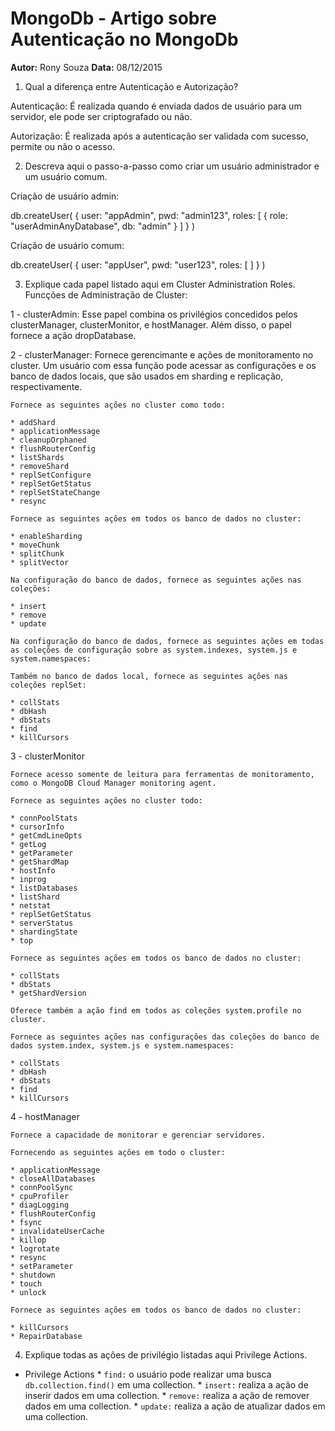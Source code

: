 # MongoDb - Artigo sobre Autenticação no MongoDb
**Autor:** Rony Souza
**Data:** 08/12/2015

1. Qual a diferença entre Autenticação e Autorização?
  
  Autenticação:
    É realizada quando é enviada dados de usuário para um servidor, ele pode ser criptografado ou não.

  Autorização:
    É realizada após a autenticação ser validada com sucesso, permite ou não o acesso.


2. Descreva aqui o passo-a-passo como criar um usuário administrador e um usuário comum.
  
Criação de usuário admin:

db.createUser(
  {
    user: "appAdmin",
    pwd: "admin123",
    roles: [ { role: "userAdminAnyDatabase", db: "admin" } ]
  }
)

Criação de usuário comum:

db.createUser(
   {
     user: "appUser",
     pwd: "user123",
     roles: [ ]
   }
)

3. Explique cada papel listado aqui em Cluster Administration Roles.
Funcções de Administração de Cluster:

1 - clusterAdmin:
	Esse papel combina os privilégios concedidos pelos clusterManager, clusterMonitor, e hostManager. Além disso, o papel fornece a ação dropDatabase.

2 - clusterManager:
	Fornece gerencimante e ações de monitoramento no cluster. Um usuário com essa função pode acessar as configurações e os banco de dados locais, que são usados em sharding e replicação, respectivamente. 

	Fornece as seguintes ações no cluster como todo:

	* addShard            
	* applicationMessage  
	* cleanupOrphaned     
	* flushRouterConfig   
	* listShards          
	* removeShard         
	* replSetConfigure    
	* replSetGetStatus    
	* replSetStateChange  
	* resync              

	Fornece as seguintes ações em todos os banco de dados no cluster:

	* enableSharding 
	* moveChunk      
	* splitChunk     
	* splitVector    

	Na configuração do banco de dados, fornece as seguintes ações nas coleções:

	* insert 
	* remove 
	* update 

	Na configuração do banco de dados, fornece as seguintes ações em todas as coleções de configuração sobre as system.indexes, system.js e system.namespaces:

	Também no banco de dados local, fornece as seguintes ações nas coleções replSet:

	* collStats   
	* dbHash      
	* dbStats     
	* find        
	* killCursors 

3 - clusterMonitor

	Fornece acesso somente de leitura para ferramentas de monitoramento, como o MongoDB Cloud Manager monitoring agent.

	Fornece as seguintes ações no cluster todo:

	* connPoolStats
	* cursorInfo
	* getCmdLineOpts
	* getLog
	* getParameter
	* getShardMap
	* hostInfo
	* inprog
	* listDatabases
	* listShard
	* netstat
	* replSetGetStatus
	* serverStatus
	* shardingState
	* top

	Fornece as seguintes ações em todos os banco de dados no cluster:

	* collStats
	* dbStats
	* getShardVersion

	Oferece também a ação find em todos as coleções system.profile no cluster.

	Fornece as seguintes ações nas configurações das coleções do banco de dados system.index, system.js e system.namespaces:

	* collStats
	* dbHash
	* dbStats
	* find
	* killCursors

4 - hostManager

	Fornece a capacidade de monitorar e gerenciar servidores.

	Fornecendo as seguintes ações em todo o cluster:

	* applicationMessage
	* closeAllDatabases
	* connPoolSync
	* cpuProfiler
	* diagLogging
	* flushRouterConfig
	* fsync
	* invalidateUserCache
	* killop
	* logrotate
	* resync
	* setParameter
	* shutdown
	* touch
	* unlock

	Fornece as seguintes ações em todos os banco de dados no cluster:

	* killCursors
	* RepairDatabase


   
4. Explique todas as ações de privilégio listadas aqui Privilege Actions.

* Privilege Actions
      * `find:` o usuário pode realizar uma busca `db.collection.find()` em uma collection.
      * `insert:` realiza a ação de inserir dados em uma collection.
      * `remove:` realiza a ação de remover dados em uma collection.
      * `update:` realiza a ação de atualizar dados em uma collection.

    
